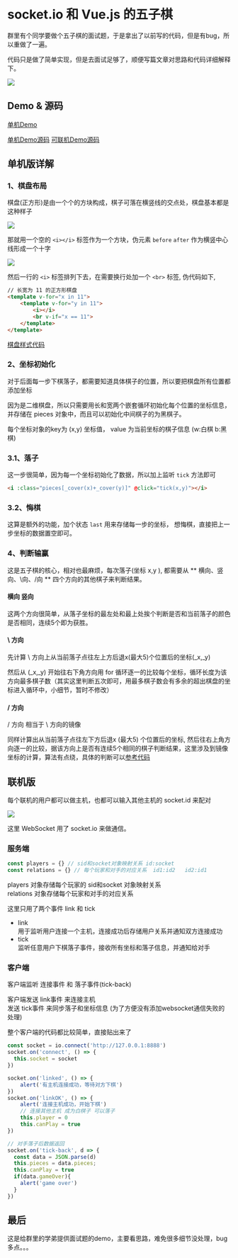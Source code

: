 # socket.io 和 Vue.js 的五子棋

群里有个同学要做个五子棋的面试题，于是拿出了以前写的代码，但是有bug，所以重做了一遍。

代码只是做了简单实现，但是去面试足够了，顺便写篇文章对思路和代码详细解释下。

![](http://ww2.sinaimg.cn/large/006tNbRwjw1fav9ok4blzj30eb0g0ab6.jpg)

## Demo & 源码

[单机Demo](http://ccforward.github.io/game/chess/chess.html)

[单机Demo源码](https://github.com/ccforward/cc/blob/master/chess/chess.html)
[可联机Demo源码](https://github.com/ccforward/cc/tree/master/chess)

## 单机版详解

### 1、棋盘布局

棋盘(正方形)是由一个个的方块构成，棋子可落在横竖线的交点处，棋盘基本都是这种样子

![](http://ww2.sinaimg.cn/large/006tNc79jw1fav58z8lu3j308x08qmxf.jpg)

那就用一个空的 `<i></i>` 标签作为一个方块，伪元素 `before` `after` 作为横竖中心线形成一个十字

![](http://ww4.sinaimg.cn/large/006tNbRwjw1fav5fqa5x8j304703dt8r.jpg)

然后一行的 `<i>` 标签排列下去，在需要换行处加一个 `<br>` 标签, 伪代码如下,

``` html
// 长宽为 11 的正方形棋盘
<template v-for="x in 11">
    <template v-for="y in 11">
        <i></i>
        <br v-if="x == 11">
    </template>
</template> 
```

[棋盘样式代码](https://github.com/ccforward/cc/blob/master/chess/chess.html#L24)

### 2、坐标初始化

对于后面每一步下棋落子，都需要知道具体棋子的位置，所以要把棋盘所有位置都添加坐标

因为是二维棋盘，所以只需要用长和宽两个嵌套循环初始化每个位置的坐标信息，并存储在 pieces 对象中，而且可以初始化中间棋子的为黑棋子。

每个坐标对象的key为 (x,y) 坐标值， value 为当前坐标的棋子信息 (w:白棋 b:黑棋)

### 3.1、落子

这一步很简单，因为每一个坐标初始化了数据，所以加上监听 `tick` 方法即可

```html
<i :class="pieces[_cover(x)+_cover(y)]" @click="tick(x,y)"></i>
```


### 3.2、悔棋

这算是额外的功能，加个状态 `last` 用来存储每一步的坐标， 想悔棋，直接把上一步坐标的数据置空即可。

### 4、判断输赢

这是五子棋的核心，相对也最麻烦，每次落子(坐标 x,y ), 都需要从 ** 横向、竖向、\向、/向 ** 四个方向的其他棋子来判断结果。

#### 横向 竖向

这两个方向很简单，从落子坐标的最左处和最上处挨个判断是否和当前落子的颜色是否相同，连续5个即为获胜。

#### \ 方向

先计算 \ 方向上从当前落子点往左上方后退x(最大5)个位置后的坐标(_x,_y)

然后从 (_x,_y) 开始往右下角方向用 for 循环逐一的比较每个坐标，循环长度为该方向最多棋子数（其实这里判断五次即可，用最多棋子数会有多余的超出棋盘的坐标进入循环中，小细节，暂时不修改）

#### / 方向

/ 方向 相当于 \ 方向的镜像

同样计算出从当前落子点往左下方后退x (最大5) 个位置后的坐标, 然后往右上角方向逐一的比较，据该方向上是否有连续5个相同的棋子判断结果，这里涉及到镜像坐标的计算，算法有点绕，具体的判断可以[参考代码](https://github.com/ccforward/cc/blob/master/chess/chess.html#L204)


## 联机版

每个联机的用户都可以做主机，也都可以输入其他主机的 socket.id 来配对

![](http://ww3.sinaimg.cn/large/006tNbRwjw1fav7yxyc8fj30d403pwer.jpg)

这里 WebSocket 用了 socket.io 来做通信。

### 服务端

```js
const players = {} // sid和socket对象映射关系 id:socket
const relations = {} // 每个玩家和对手的对应关系  id1:id2   id2:id1
```

players 对象存储每个玩家的 sid和socket 对象映射关系  
relations 对象存储每个玩家和对手的对应关系

这里只用了两个事件 link 和 tick

* link  
  用于监听用户连接一个主机，连接成功后存储用户关系并通知双方连接成功
* tick  
  监听任意用户下棋落子事件，接收所有坐标和落子信息，并通知给对手

### 客户端

客户端监听 连接事件 和 落子事件(tick-back)

客户端发送 link事件 来连接主机  
发送 tick事件 来同步落子和坐标信息 (为了方便没有添加websocket通信失败的处理)


整个客户端的代码都比较简单，直接贴出来了

``` js
const socket = io.connect('http://127.0.0.1:8888')
socket.on('connect', () => {
  this.socket = socket
})

socket.on('linked', () => {
    alert('有主机连接成功，等待对方下棋')
})
socket.on('linkOK', () => {
    alert('连接主机成功，开始下棋')
    // 连接其他主机 成为白棋子 可以落子
    this.player = 0
    this.canPlay = true
})

// 对手落子后数据返回
socket.on('tick-back', d => {
  const data = JSON.parse(d)
  this.pieces = data.pieces;
  this.canPlay = true
  if(data.gameOver){
    alert('game over')
  }
})
```


## 最后

这是给群里的学弟提供面试题的demo，主要看思路，难免很多细节没处理，bug多点。。。







